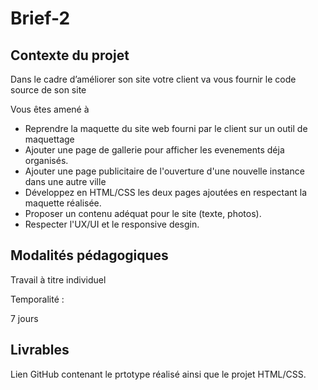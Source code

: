 # Brief-2
## Contexte du projet
Dans le cadre d’améliorer son site votre client va vous fournir le code source de son site

Vous êtes amené à

* Reprendre la maquette du site web fourni par le client sur un outil de maquettage
* Ajouter une page de gallerie pour afficher les evenements déja organisés.
* Ajouter une page publicitaire de l'ouverture d'une nouvelle instance dans une autre ville
* Développez en HTML/CSS les deux pages ajoutées en respectant la maquette réalisée.
* Proposer un contenu adéquat pour le site (texte, photos).
* Respecter l'UX/UI et le responsive desgin.
## Modalités pédagogiques
Travail à titre individuel

Temporalité :

7 jours

## Livrables
Lien GitHub contenant le prtotype réalisé ainsi que le projet HTML/CSS.
